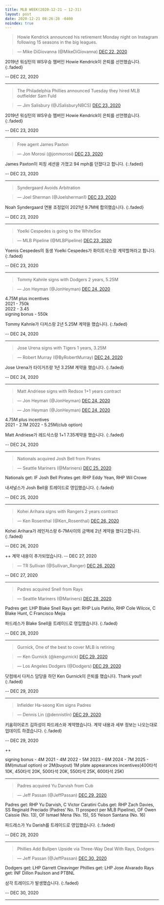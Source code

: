 ```yaml
---
title: MLB WEEK(2020-12-21 ~ 12-31)
layout: post
date: 2020-12-21 08:26:28 -0400
noindex: true
---
```


> Howie Kendrick announced his retirement Monday night on Instagram following 15 seasons in the big leagues.

<script async src="//platform.twitter.com/widgets.js" charset="utf-8"></script>
<blockquote class="twitter-tweet" data-lang="en">
  &mdash; Mike DiGiovanna (@MikeDiGiovanna)
  <a href="https://twitter.com/MikeDiGiovanna/status/1341243882533580800">DEC 22, 2020</a>
</blockquote>

2019년 워싱턴의 WS우승 멤버인 Howie Kendrick이 은퇴를 선언했습니다.
{:.faded}

 -- DEC 22, 2020

---

> The Philadelphia Phillies announced Tuesday they hired MLB outfielder Sam Fuld

<script async src="//platform.twitter.com/widgets.js" charset="utf-8"></script>
<blockquote class="twitter-tweet" data-lang="en">
  &mdash; Jim Salisbury (@JSalisburyNBCS)
  <a href="https://twitter.com/JSalisburyNBCS/status/1341457492707045379">DEC 23, 2020</a>
</blockquote>

2019년 워싱턴의 WS우승 멤버인 Howie Kendrick이 은퇴를 선언했습니다.
{:.faded}

 -- DEC 23, 2020

---

> Free agent James Paxton

<script async src="//platform.twitter.com/widgets.js" charset="utf-8"></script>
<blockquote class="twitter-tweet" data-lang="en">
  &mdash; Jon Morosi (@jonmorosi)
  <a href="https://twitter.com/jonmorosi/status/1341543748333953026">DEC 23, 2020</a>
</blockquote>

James Paxton이 피칭 세션을 가졌고 94 mph를 던졌다고 합니다.
{:.faded}

 -- DEC 23, 2020

---

> Syndergaard Avoids Arbitration

<script async src="//platform.twitter.com/widgets.js" charset="utf-8"></script>
<blockquote class="twitter-tweet" data-lang="en">
  &mdash; Joel Sherman (@Joelsherman1)
  <a href="https://twitter.com/Joelsherman1/status/1341461986840875009">DEC 23, 2020</a>
</blockquote>

Noah Syndergaard 연봉 조정없이 2021년 9.7M에 합의했습니다.
{:.faded}

 -- DEC 23, 2020

---

> Yoelki Cespedes is going to the WhiteSox

<script async src="//platform.twitter.com/widgets.js" charset="utf-8"></script>
<blockquote class="twitter-tweet" data-lang="en">
  &mdash; MLB Pipeline (@MLBPipeline)
  <a href="https://twitter.com/MLBPipeline/status/1341422783629303821">DEC 23, 2020</a>
</blockquote>

Yoenis Cespedes의 동생 Yoelki Cespedes가 화이트삭스랑 계약할꺼라고 합니다.
{:.faded}

 -- DEC 23, 2020

---

> Tommy Kahnle signs with Dodgers 2 years, 5.25M

<script async src="//platform.twitter.com/widgets.js" charset="utf-8"></script>
<blockquote class="twitter-tweet" data-lang="en">
  &mdash; Jon Heyman (@JonHeyman)
  <a href="https://twitter.com/JonHeyman/status/1341796517267595264">DEC 24, 2020</a>
</blockquote>

4.75M plus incentives    
2021 - 750k   
2022 - 3.45   
signing bonus - 550k   

Tommy Kahnle가 다저스랑 2년 5.25M 계약을 했습니다.
{:.faded}

 -- DEC 24, 2020

---

> Jose Urena signs with Tigers 1 years, 3.25M

<script async src="//platform.twitter.com/widgets.js" charset="utf-8"></script>
<blockquote class="twitter-tweet" data-lang="en">
  &mdash; Robert Murray (@ByRobertMurray)
  <a href="https://twitter.com/ByRobertMurray/status/1341883799836250113">DEC 24, 2020</a>
</blockquote>

Jose Urena가 타이거즈랑 1년 3.25M 계약을 했습니다.
{:.faded}

 -- DEC 24, 2020

---

> Matt Andriese signs with Redsox 1+1 years contract

<script async src="//platform.twitter.com/widgets.js" charset="utf-8"></script>
<blockquote class="twitter-tweet" data-lang="en">
  &mdash; Jon Heyman (@JonHeyman)
  <a href="https://twitter.com/JonHeyman/status/1341823008416083968">DEC 24, 2020</a>
</blockquote>

<script async src="//platform.twitter.com/widgets.js" charset="utf-8"></script>
<blockquote class="twitter-tweet" data-lang="en">
  &mdash; Jon Heyman (@JonHeyman)
  <a href="https://twitter.com/JonHeyman/status/1341823507169239041">DEC 24, 2020</a>
</blockquote>

4.75M plus incentives    
2021 - 2.1M
2022 - 5.25M(club option)

Matt Andriese가 레드삭스랑 1+1 7.35계약을 했습니다.
{:.faded}

 -- DEC 24, 2020

---

> Nationals acquired Josh Bell from Pirates

<script async src="//platform.twitter.com/widgets.js" charset="utf-8"></script>
<blockquote class="twitter-tweet" data-lang="en">
  &mdash; Seattle Mariners (@Mariners)
  <a href="https://twitter.com/Mariners/status/1338953256744022017">DEC 25, 2020</a>
</blockquote>

Nationals get: IF Josh Bell
Pirates get: RHP Eddy Yean, RHP Wil Crowe

내셔널스가 Josh Bell을 트레이드로 영입했습니다.
{:.faded}

 -- DEC 25, 2020

---

> Kohei Arihara signs with Rangers 2 years contract

<script async src="//platform.twitter.com/widgets.js" charset="utf-8"></script>
<blockquote class="twitter-tweet" data-lang="en">
  &mdash; Ken Rosenthal (@Ken_Rosenthal)
  <a href="https://twitter.com/Ken_Rosenthal/status/1342659780343697410">DEC 26, 2020</a>
</blockquote>

Kohei Arihara가 레인저스랑 6-7M사이의 금액에 2년 계약을 했다고합니다.
{:.faded}

 -- DEC 26, 2020

++ 계약 내용이 추가되었습니다. -- DEC 27, 2020

<script async src="//platform.twitter.com/widgets.js" charset="utf-8"></script>
<blockquote class="twitter-tweet" data-lang="en">
  &mdash; TR Sullivan (@Sullivan_Ranger)
  <a href="https://twitter.com/Sullivan_Ranger/status/1342876979880714245">DEC 26, 2020</a>
</blockquote>

 -- DEC 27, 2020

---


> Padres acquired Snell from Rays

<script async src="//platform.twitter.com/widgets.js" charset="utf-8"></script>
<blockquote class="twitter-tweet" data-lang="en">
  &mdash; Seattle Mariners (@Mariners)
  <a href="https://twitter.com/Mariners/status/1338953256744022017">DEC 28, 2020</a>
</blockquote>

Padres get: LHP Blake Snell
Rays get: RHP Luis Patiño, RHP Cole Wilcox, C Blake Hunt, C Francisco Mejía

파드레스가 Blake Snell을 트레이드로 영입했습니다.
{:.faded}

 -- DEC 28, 2020

---


> Gurnick, One of the best to cover MLB is retiring

<script async src="//platform.twitter.com/widgets.js" charset="utf-8"></script>
<blockquote class="twitter-tweet" data-lang="en">
  &mdash; Ken Gurnick (@kengurnick)
  <a href="https://twitter.com/kengurnick/status/1343688568166739968">DEC 29, 2020</a>
</blockquote>

<script async src="//platform.twitter.com/widgets.js" charset="utf-8"></script>
<blockquote class="twitter-tweet" data-lang="en">
  &mdash; Los Angeles Dodgers (@Dodgers)
  <a href="https://twitter.com/Dodgers/status/1343693130957168640">DEC 29, 2020</a>
</blockquote>

닷컴에서 다저스 담당을 하던 Ken Gurnick이 은퇴를 했습니다. Thank you!!
{:.faded}

 -- DEC 29, 2020

---

> Infielder Ha-seong Kim signs Padres

<script async src="//platform.twitter.com/widgets.js" charset="utf-8"></script>
<blockquote class="twitter-tweet" data-lang="en">
  &mdash; Dennis Lin (@dennistlin)
  <a href="https://twitter.com/dennistlin/status/1343633741843820544">DEC 29, 2020</a>
</blockquote>

키움히어로즈 김하성이 파드레스와 계약했습니다. 계약 내용과 세부 정보는 나오는대로 업데이트 하겠습니다.
{:.faded}

 -- DEC 29, 2020

++

signing bonus - 4M
2021 - 4M
2022 - 5M
2023 - 6M
2024 - 7M
2025 - 8M(mutual option) or 2M(buyout)
1M plate appearances incentives(400타석 10K, 450타석 20K, 500타석 20K, 550타석 25K, 600타석 25K)

---

> Padres acquired Yu Darvish from Cub

<script async src="//platform.twitter.com/widgets.js" charset="utf-8"></script>
<blockquote class="twitter-tweet" data-lang="en">
  &mdash; Jeff Passan (@JeffPassan)
  <a href="https://twitter.com/JeffPassan/status/1343749303706263552">DEC 29, 2020</a>
</blockquote>

Padres get: RHP Yu Darvish, C Victor Caratini
Cubs get: RHP Zach Davies, SS Reginald Preciado (Padres’ No. 11 prospect per MLB Pipeline), OF Owen Caissie (No. 13), OF Ismael Mena (No. 15), SS Yeison Santana (No. 16)

파드레스가 Yu Darish를 트레이드로 영입했습니다.
{:.faded}

 -- DEC 29, 2020

---

> Phillies Add Bullpen Upside via Three-Way Deal With Rays, Dodgers

<script async src="//platform.twitter.com/widgets.js" charset="utf-8"></script>
<blockquote class="twitter-tweet" data-lang="en">
  &mdash; Jeff Passan (@JeffPassan)
  <a href="https://twitter.com/JeffPassan/status/1343988680785059843">DEC 30, 2020</a>
</blockquote>

Dodgers get: LHP Garrett Cleavinger
Phillies get: LHP Jose Alvarado
Rays get: INF Dillon Paulson and PTBNL

삼각 트레이드가 발생했습니다.
{:.faded}

 -- DEC 30, 2020

---
